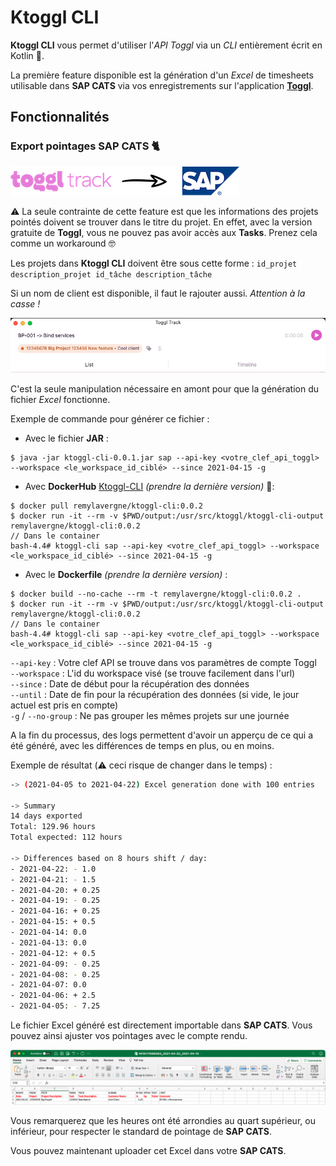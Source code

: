 # Ktoggl CLI

**Ktoggl CLI** vous permet d'utiliser l'*API Toggl* via un *CLI* entièrement écrit en Kotlin 🚀.

La première feature disponible est la génération d'un *Excel* de timesheets utilisable dans **SAP CATS** via vos
enregistrements sur l'application [**Toggl**](https://toggl.com/track/toggl-desktop/).

## Fonctionnalités

### Export pointages **SAP CATS** 🐈

![](./readme-resources/toggl-to-sap.png)

⚠️ La seule contrainte de cette feature est que les informations des projets pointés doivent se trouver dans le titre du
projet. En effet, avec la version gratuite de **Toggl**, vous ne pouvez pas avoir accès aux **Tasks**. Prenez cela comme
un workaround 🤓

Les projets dans **Ktoggl CLI** doivent être sous cette
forme : `id_projet description_projet id_tâche description_tâche`

Si un nom de client est disponible, il faut le rajouter aussi. *Attention à la casse !*

![](./readme-resources/project-formating-example.png)

C'est la seule manipulation nécessaire en amont pour que la génération du fichier *Excel* fonctionne.

Exemple de commande pour générer ce fichier :

- Avec le fichier **JAR** :

```shell
$ java -jar ktoggl-cli-0.0.1.jar sap --api-key <votre_clef_api_toggl> --workspace <le_workspace_id_ciblé> --since 2021-04-15 -g
```

- Avec **DockerHub** [Ktoggl-CLI](https://hub.docker.com/r/remylavergne/ktoggl-cli) *(prendre la dernière version)* 🐳:

```shell
$ docker pull remylavergne/ktoggl-cli:0.0.2
$ docker run -it --rm -v $PWD/output:/usr/src/ktoggl/ktoggl-cli-output remylavergne/ktoggl-cli:0.0.2
// Dans le container
bash-4.4# ktoggl-cli sap --api-key <votre_clef_api_toggl> --workspace <le_workspace_id_ciblé> --since 2021-04-15 -g
```

- Avec le **Dockerfile** *(prendre la dernière version)* :

```shell
$ docker build --no-cache --rm -t remylavergne/ktoggl-cli:0.0.2 .
$ docker run -it --rm -v $PWD/output:/usr/src/ktoggl/ktoggl-cli-output remylavergne/ktoggl-cli:0.0.2
// Dans le container
bash-4.4# ktoggl-cli sap --api-key <votre_clef_api_toggl> --workspace <le_workspace_id_ciblé> --since 2021-04-15 -g
```

`--api-key` : Votre clef API se trouve dans vos paramètres de compte Toggl <br />
`--workspace` : L'id du workspace visé (se trouve facilement dans l'url)<br />
`--since` : Date de début pour la récupération des données<br />
`--until` : Date de fin pour la récupération des données (si vide, le jour actuel est pris en compte)<br />
`-g` / `--no-group` : Ne pas grouper les mêmes projets sur une journée<br />

A la fin du processus, des logs permettent d'avoir un apperçu de ce qui a été généré, avec les différences de temps en
plus, ou en moins.

Exemple de résultat (⚠️ ceci risque de changer dans le temps) :

```bash
-> (2021-04-05 to 2021-04-22) Excel generation done with 100 entries

-> Summary
14 days exported
Total: 129.96 hours
Total expected: 112 hours

-> Differences based on 8 hours shift / day:
- 2021-04-22: - 1.0
- 2021-04-21: - 1.5
- 2021-04-20: + 0.25
- 2021-04-19: - 0.25
- 2021-04-16: + 0.25
- 2021-04-15: + 0.5
- 2021-04-14: 0.0
- 2021-04-13: 0.0
- 2021-04-12: + 0.5
- 2021-04-09: - 0.25
- 2021-04-08: - 0.25
- 2021-04-07: 0.0
- 2021-04-06: + 2.5
- 2021-04-05: - 7.25
```

Le fichier Excel généré est directement importable dans **SAP CATS**. Vous pouvez ainsi ajuster vos pointages avec le
compte rendu.

![](./readme-resources/excel-export-example.png)

Vous remarquerez que les heures ont été arrondies au quart supérieur, ou inférieur, pour respecter le standard de
pointage de **SAP CATS**.

Vous pouvez maintenant uploader cet Excel dans votre **SAP CATS**.
